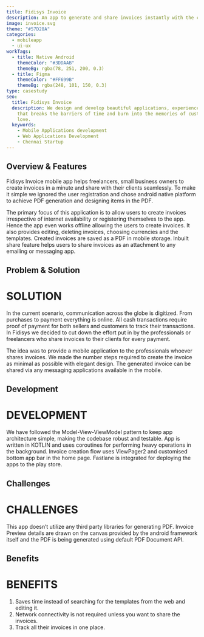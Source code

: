 ```yaml
---
title: Fidisys Invoice
description: An app to generate and share invoices instantly with the clients.
image: invoice.svg
theme: "#57D28A"
categories:
  - mobileapp
  - ui-ux
workTags:
  - title: Native Android
    themeColor: "#3DDAAB"
    themeBg: rgba(78, 251, 200, 0.3)
  - title: Figma
    themeColor: "#FF699B"
    themeBg: rgba(248, 101, 150, 0.3)
type: casestudy
seo:
  title: Fidisys Invoice
  description: We design and develop beautiful applications, experience and brands
    that breaks the barriers of time and burn into the memories of customers
    love.
  keywords:
    - Mobile Applications development
    - Web Applications Development
    - Chennai Startup
---
```

## Overview & Features

Fidisys Invoice mobile app helps freelancers, small business owners to create invoices in a minute and share with their clients seamlessly. To make it simple we ignored the user registration and chose android native platform to achieve PDF generation and designing items in the PDF.

The primary focus of this application is to allow users to create invoices irrespective of internet availability or registering themselves to the app. Hence the app even works offline allowing the users to create invoices. It also provides editing, deleting invoices, choosing currencies and the templates. Created invoices are saved as a PDF in mobile storage. Inbuilt share feature helps users to share invoices as an attachment to any emailing or messaging app.

## Problem & Solution

# SOLUTION

In the current scenario, communication across the globe is digitized. From purchases to payment everything is online. All cash transactions require proof of payment for both sellers and customers to track their transactions. In Fidisys we decided to cut down the effort put in by the professionals or freelancers who share invoices to their clients for every payment.

The idea was to provide a mobile application to the professionals whoever shares invoices. We made the number steps required to create the invoice as minimal as possible with elegant design. The generated invoice can be shared via any messaging applications available in the mobile.

## Development

# DEVELOPMENT

We have followed the Model-View-ViewModel pattern to keep app architecture simple, making the codebase robust and testable. App is written in KOTLIN and uses coroutines for performing heavy operations in the background. Invoice creation flow uses ViewPager2 and customised bottom app bar in the home page. Fastlane is integrated for deploying the apps to the play store.

## Challenges

# CHALLENGES

This app doesn’t utilize any third party libraries for generating PDF. Invoice Preview details are drawn on the canvas provided by the android framework itself and the PDF is being generated using default PDF Document API.

## Benefits

# BENEFITS

1. Saves time instead of searching for the templates from the web and editing it.
2. Network connectivity is not required unless you want to share the invoices.
3. Track all their invoices in one place.